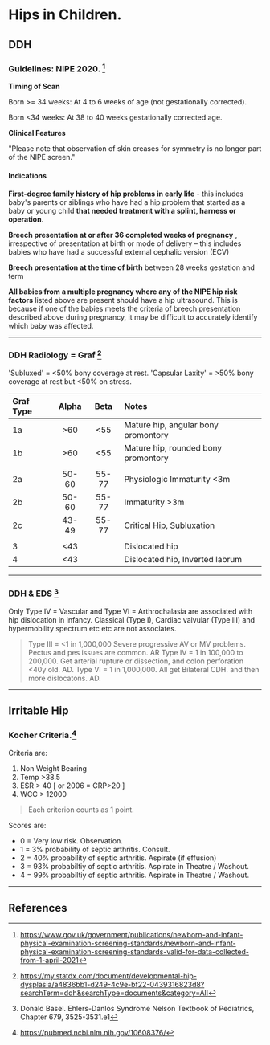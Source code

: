 # Hips in Children.

## **DDH**

### Guidelines: NIPE 2020. [^HMG2020] 

[^HMG2020]: https://www.gov.uk/government/publications/newborn-and-infant-physical-examination-screening-standards/newborn-and-infant-physical-examination-screening-standards-valid-for-data-collected-from-1-april-2021

**Timing of Scan**

Born >= 34 weeks: At 4 to 6 weeks of age (not gestationally corrected). 

Born <34 weeks: At 38 to 40 weeks gestationally corrected age.

**Clinical Features**

"Please note that observation of skin creases for symmetry is no longer part of the NIPE screen." 

#### __Indications__

**First-degree family history of hip problems in early life** - this includes baby's parents or siblings who have had a hip problem that started as a baby or young child **that needed treatment with a splint, harness or operation**.  

**Breech presentation at or after 36 completed weeks of pregnancy** , irrespective of presentation at birth or mode of delivery – this includes babies who have had a successful external cephalic version (ECV)

**Breech presentation at the time of birth** between 28 weeks gestation and term

**All babies from a multiple pregnancy where any of the NIPE hip risk factors** listed above are present should have a hip ultrasound. This is because if one of the babies meets the criteria of breech presentation described above during pregnancy, it may be difficult to accurately identify which baby was affected.

---

### DDH Radiology = Graf [^2]

'Subluxed' = <50% bony coverage at rest.
'Capsular Laxity' = >50% bony coverage at rest but <50% on stress.

Graf Type | Alpha | Beta | Notes
:---------|:-----:|:----:|:-----------------------------------
1a        |  >60  | <55  | Mature hip, angular bony promontory
1b        |  >60  | <55  | Mature hip, rounded bony promontory
| | | | | 
2a | 50-60 | 55-77 | Physiologic Immaturity <3m | 
2b | 50-60 | 55-77 | Immaturity >3m | 
2c | 43-49 | 55-77 | Critical Hip, Subluxation | 
| | | | | 
3 | <43 |  | Dislocated hip |
4 | <43 |  | Dislocated hip, Inverted labrum | 

[^2]: https://my.statdx.com/document/developmental-hip-dysplasia/a4836bb1-d249-4c9e-bf22-0439316823d8?searchTerm=ddh&searchType=documents&category=All

---

### DDH & EDS [^4]

Only Type IV = Vascular and Type VI = Arthrochalasia are associated with hip dislocation in infancy. 
Classical (Type I), Cardiac valvular (Type III) and hypermobility spectrum etc etc are not associates. 

> Type III = <1 in 1,000,000 Severe progressive AV or MV problems. Pectus and pes issues are common. AR
> Type IV = 1 in 100,000 to 200,000. Get arterial rupture or dissection, and colon perforation <40y old. AD. 
> Type VI = 1 in 1,000,000. All get Bilateral CDH. and then more dislocatons. AD.

[^4]: Donald Basel. Ehlers-Danlos Syndrome Nelson Textbook of Pediatrics, Chapter 679, 3525-3531.e1
[^5]: 2017 International Classification of EDS. 

--- 
 
## **Irritable Hip** 

### Kocher Criteria.[^3]

Criteria are:  
1. Non Weight Bearing  
2. Temp >38.5   
3. ESR > 40 [ or 2006 = CRP>20 ]  
4. WCC > 12000  
> Each criterion counts as 1 point.


Scores are:  
- 0 = Very low risk. Observation.  
- 1 = 3% probability of septic arthritis. Consult.  
- 2 = 40% probability of septic arthritis. Aspirate (if effusion)  
- 3 = 93% probabiltiy of septic arthritis. Aspirate in Theatre / Washout.    
- 4 = 99% probabiltiy of septic arthritis. Aspirate in Theatre / Washout.  

[^3]: https://pubmed.ncbi.nlm.nih.gov/10608376/ 

--- 

## References

